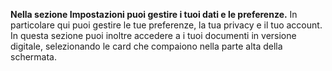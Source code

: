 **Nella sezione Impostazioni puoi gestire i tuoi dati e le preferenze.**
In particolare qui puoi gestire le tue preferenze, la tua privacy e il tuo account. In questa sezione puoi inoltre accedere a i tuoi documenti in versione digitale, selezionando le card che compaiono nella parte alta della schermata.
